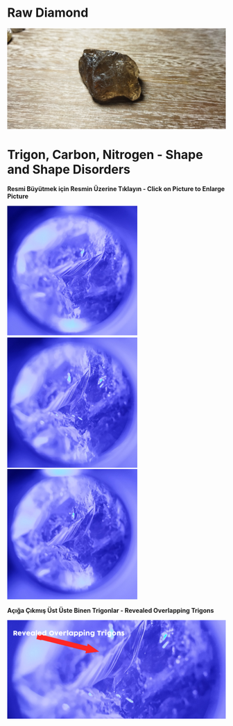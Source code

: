 <h1>Raw Diamond</h1>

<img src="https://raw.githubusercontent.com/meforce/raw-diamond/main/images/IMG_20220707_122604-1.jpg"/>

<h1>Trigon, Carbon, Nitrogen - Shape and Shape Disorders</h1>

<b>Resmi Büyütmek için Resmin Üzerine Tıklayın - Click on Picture to Enlarge Picture</b>

<img src="https://raw.githubusercontent.com/meforce/raw-diamond/main/images/IMG_20220716_121102-2.jpg" width="300" height="300"/><img src="https://raw.githubusercontent.com/meforce/raw-diamond/main/images/IMG_20220716_121113-2.jpg" width="300" height="300"/><img src="https://raw.githubusercontent.com/meforce/raw-diamond/main/images/IMG_20220716_121133-2.jpg" width="300" height="300"/>

<b>Açığa Çıkmış Üst Üste Binen Trigonlar - Revealed Overlapping Trigons</b>

<img src="https://raw.githubusercontent.com/meforce/raw-diamond/main/images/IMG_20220716_1211133-2.jpg"/>

